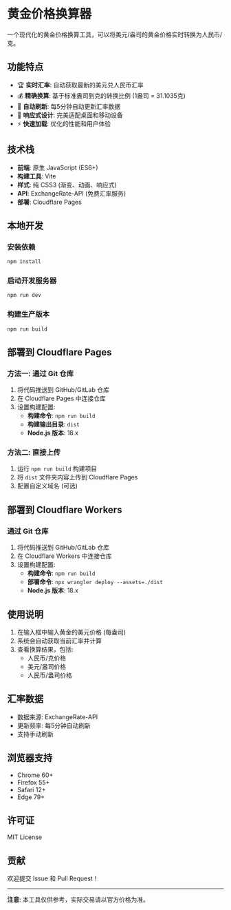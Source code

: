 # 黄金价格换算器

一个现代化的黄金价格换算工具，可以将美元/盎司的黄金价格实时转换为人民币/克。

## 功能特点

- 🏆 **实时汇率**: 自动获取最新的美元兑人民币汇率
- 💰 **精确换算**: 基于标准盎司到克的转换比例 (1盎司 = 31.1035克)
- 🔄 **自动刷新**: 每5分钟自动更新汇率数据
- 📱 **响应式设计**: 完美适配桌面和移动设备
- ⚡ **快速加载**: 优化的性能和用户体验

## 技术栈

- **前端**: 原生 JavaScript (ES6+)
- **构建工具**: Vite
- **样式**: 纯 CSS3 (渐变、动画、响应式)
- **API**: ExchangeRate-API (免费汇率服务)
- **部署**: Cloudflare Pages

## 本地开发

### 安装依赖

```bash
npm install
```

### 启动开发服务器

```bash
npm run dev
```

### 构建生产版本

```bash
npm run build
```

## 部署到 Cloudflare Pages

### 方法一: 通过 Git 仓库

1. 将代码推送到 GitHub/GitLab 仓库
2. 在 Cloudflare Pages 中连接仓库
3. 设置构建配置:
   - **构建命令**: `npm run build`
   - **构建输出目录**: `dist`
   - **Node.js 版本**: 18.x

### 方法二: 直接上传

1. 运行 `npm run build` 构建项目
2. 将 `dist` 文件夹内容上传到 Cloudflare Pages
3. 配置自定义域名 (可选)

## 部署到 Cloudflare Workers

### 通过 Git 仓库

1. 将代码推送到 GitHub/GitLab 仓库
2. 在 Cloudflare Workers 中连接仓库
3. 设置构建配置:
   - **构建命令**: `npm run build`
   - **部署命令**: `npx wrangler deploy --assets=./dist`
   - **Node.js 版本**: 18.x
  
## 使用说明

1. 在输入框中输入黄金的美元价格 (每盎司)
2. 系统会自动获取当前汇率并计算
3. 查看换算结果，包括:
   - 人民币/克价格
   - 美元/盎司价格
   - 人民币/盎司价格

## 汇率数据

- 数据来源: ExchangeRate-API
- 更新频率: 每5分钟自动刷新
- 支持手动刷新

## 浏览器支持

- Chrome 60+
- Firefox 55+
- Safari 12+
- Edge 79+

## 许可证

MIT License

## 贡献

欢迎提交 Issue 和 Pull Request！

---

**注意**: 本工具仅供参考，实际交易请以官方价格为准。
